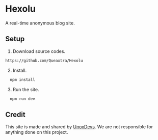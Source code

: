 
# Hexolu

A real-time anonymous blog site.
## Setup

1) Download source codes.
```bash
https://github.com/Queaxtra/Hexolu
```

2) Install.

```bash
  npm install
```

3) Run the site.

```bash
  npm run dev
```
## Credit
This site is made and shared by [UnoxDevs](https://www.unoxdevs.cf/). We are not responsible for anything done on this project.
